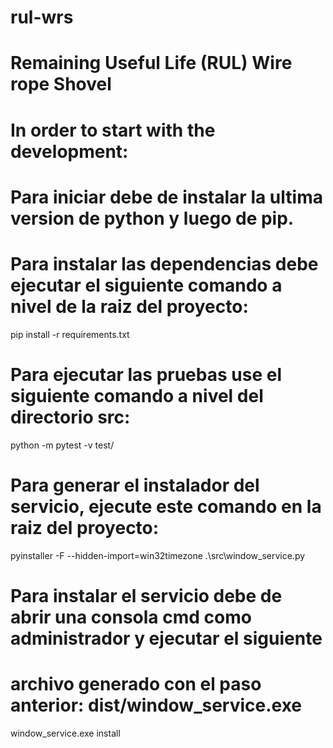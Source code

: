 # rul-wrs
# Remaining Useful Life (RUL) Wire rope Shovel

# In order to start with the development:
# Para iniciar debe de instalar la ultima version de python y luego de pip.

# Para instalar las dependencias debe ejecutar el siguiente comando a nivel de la raiz del proyecto:
pip install -r requirements.txt

# Para ejecutar las pruebas use el siguiente comando a nivel del directorio src:
python -m pytest -v test/

# Para generar el instalador del servicio, ejecute este comando en la raiz del proyecto:
pyinstaller -F --hidden-import=win32timezone .\src\window_service.py

# Para instalar el servicio debe de abrir una consola cmd como administrador y ejecutar el siguiente
# archivo generado con el paso anterior: dist/window_service.exe
window_service.exe install
